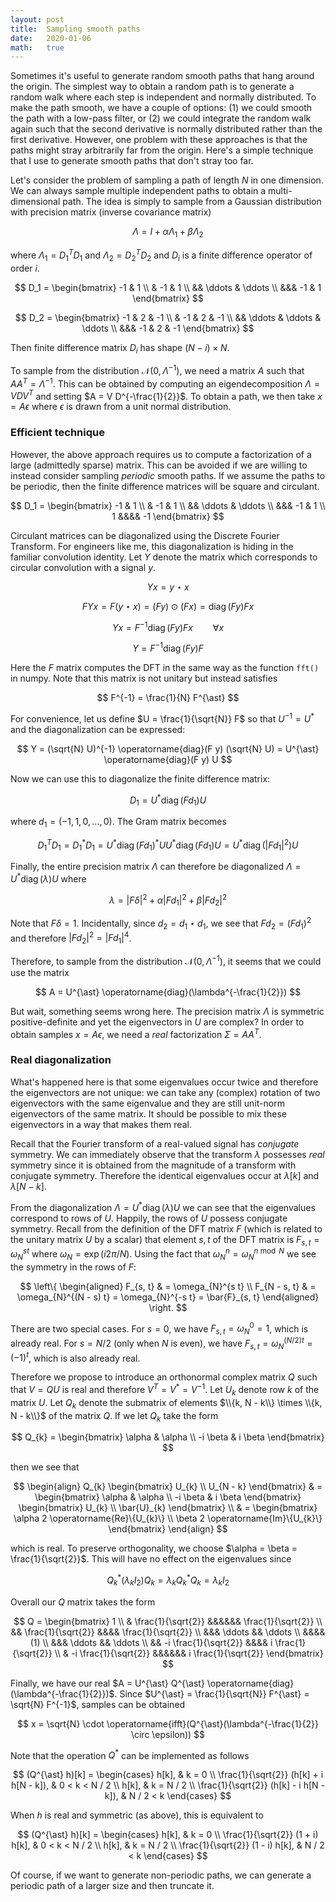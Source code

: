 ```yaml
---
layout: post
title:  Sampling smooth paths
date:   2020-01-06
math:   true
---
```


Sometimes it's useful to generate random smooth paths that hang around the origin.
The simplest way to obtain a random path is to generate a random walk where each step is independent and normally distributed.
To make the path smooth, we have a couple of options: (1) we could smooth the path with a low-pass filter, or (2) we could integrate the random walk again such that the second derivative is normally distributed rather than the first derivative.
However, one problem with these approaches is that the paths might stray arbitrarily far from the origin.
Here's a simple technique that I use to generate smooth paths that don't stray too far.

Let's consider the problem of sampling a path of length $N$ in one dimension.
We can always sample multiple independent paths to obtain a multi-dimensional path.
The idea is simply to sample from a Gaussian distribution with precision matrix (inverse covariance matrix)

$$ \Lambda = I + \alpha \Lambda_{1} + \beta \Lambda_{2} $$

where $\Lambda_1 = D_1^T D_1$ and $\Lambda_2 = D_2^T D_2$ and $D_{i}$ is a finite difference operator of order $i$.

$$ D_1 = \begin{bmatrix} -1 & 1 \\ & -1 & 1 \\ && \ddots & \ddots \\ &&& -1 & 1 \end{bmatrix} $$

$$ D_2 = \begin{bmatrix} -1 & 2 & -1 \\ & -1 & 2 & -1 \\ && \ddots & \ddots & \ddots \\ &&& -1 & 2 & -1 \end{bmatrix} $$

Then finite difference matrix $D_i$ has shape $(N - i) \times N$.

To sample from the distribution $\mathcal{N}(0, \Lambda^{-1})$, we need a matrix $A$ such that $A A^{T} = \Lambda^{-1}$.
This can be obtained by computing an eigendecomposition $\Lambda = V D V^T$ and setting $A = V D^{-\frac{1}{2}}$.
To obtain a path, we then take $x = A \epsilon$ where $\epsilon$ is drawn from a unit normal distribution.

### Efficient technique

However, the above approach requires us to compute a factorization of a large (admittedly sparse) matrix.
This can be avoided if we are willing to instead consider sampling _periodic_ smooth paths.
If we assume the paths to be periodic, then the finite difference matrices will be square and circulant.

$$ D_1 = \begin{bmatrix} -1 & 1 \\ & -1 & 1 \\ && \ddots & \ddots \\ &&& -1 & 1 \\ 1 &&&& -1 \end{bmatrix} $$

Circulant matrices can be diagonalized using the Discrete Fourier Transform.
For engineers like me, this diagonalization is hiding in the familiar convolution identity.
Let $Y$ denote the matrix which corresponds to circular convolution with a signal $y$.

$$ Y x = y \star x $$

$$ F Y x = F (y \star x) = (F y) \odot (F x) = \operatorname{diag}(F y) F x $$

$$ Y x = F^{-1} \operatorname{diag}(F y) F x \qquad \forall x $$

$$ Y = F^{-1} \operatorname{diag}(F y) F $$

Here the $F$ matrix computes the DFT in the same way as the function `fft()` in numpy.
Note that this matrix is not unitary but instead satisfies

$$ F^{-1} = \frac{1}{N} F^{\ast} $$

For convenience, let us define $U = \frac{1}{\sqrt{N}} F$ so that $U^{-1} = U^{\ast}$ and the diagonalization can be expressed:

$$ Y = (\sqrt{N} U)^{-1} \operatorname{diag}(F y) (\sqrt{N} U) = U^{\ast} \operatorname{diag}(F y) U $$

Now we can use this to diagonalize the finite difference matrix:

$$ D_{1} = U^{\ast} \operatorname{diag}(F d_{1}) U $$

where $d_{1} = (-1, 1, 0, \dots, 0)$. The Gram matrix becomes

$$ D_{1}^{T} D_{1} = D_{1}^{\ast} D_{1} = U^{\ast} \operatorname{diag}(F d_{1})^{\ast} U U^{\ast} \operatorname{diag}(F d_{1}) U = U^{\ast} \operatorname{diag}(\lvert F d_{1} \rvert^{2}) U $$

Finally, the entire precision matrix $\Lambda$ can therefore be diagonalized $\Lambda = U^{\ast} \operatorname{diag}(\lambda) U$ where

$$ \lambda = \lvert F \delta \rvert^{2} + \alpha \lvert F d_{1} \rvert^{2} + \beta \lvert F d_{2} \rvert^{2} $$

Note that $F \delta = 1$.
Incidentally, since $d_2 = d_1 \star d_1$, we see that $F d_{2} = (F d_{1})^2$ and therefore $\lvert F d_{2} \rvert^2 = \lvert F d_{1} \rvert^4$.

Therefore, to sample from the distribution $\mathcal{N}(0, \Lambda^{-1})$, it seems that we could use the matrix

$$ A = U^{\ast} \operatorname{diag}(\lambda^{-\frac{1}{2}}) $$

But wait, something seems wrong here.
The precision matrix $\Lambda$ is symmetric positive-definite and yet the eigenvectors in $U$ are complex?
In order to obtain samples $x = A \epsilon$, we need a _real_ factorization $\Sigma = A A^{T}$.

### Real diagonalization

What's happened here is that some eigenvalues occur twice and therefore the eigenvectors are not unique: we can take any (complex) rotation of two eigenvectors with the same eigenvalue and they are still unit-norm eigenvectors of the same matrix.
It should be possible to mix these eigenvectors in a way that makes them real.

Recall that the Fourier transform of a real-valued signal has _conjugate_ symmetry.
We can immediately observe that the transform $\lambda$ possesses _real_ symmetry since it is obtained from the magnitude of a transform with conjugate symmetry.
Therefore the identical eigenvalues occur at $\lambda[k]$ and $\lambda[N - k]$.

From the diagonalization $\Lambda = U^{\ast} \operatorname{diag}(\lambda) U$ we can see that the eigenvalues correspond to rows of $U$.
Happily, the rows of $U$ possess conjugate symmetry.
Recall from the definition of the DFT matrix $F$ (which is related to the unitary matrix $U$ by a scalar) that element $s, t$ of the DFT matrix is $F_{s, t} = \omega_{N}^{s t}$ where $\omega_{N} = \exp(i 2 \pi / N)$.
Using the fact that $\omega_{N}^{n} = \omega_{N}^{n \bmod N}$ we see the symmetry in the rows of $F$:

$$ \left\{ \begin{aligned}
F_{s, t} & = \omega_{N}^{s t} \\
F_{N - s, t} & = \omega_{N}^{(N - s) t} = \omega_{N}^{-s t} = \bar{F}_{s, t}
\end{aligned} \right. $$

There are two special cases.
For $s = 0$, we have $F_{s, t} = \omega_{N}^{0} = 1$, which is already real.
For $s = N / 2$ (only when $N$ is even), we have $F_{s, t} = \omega_{N}^{(N/2) t} = (-1)^{t}$, which is also already real.

Therefore we propose to introduce an orthonormal complex matrix $Q$ such that $V = Q U$ is real and therefore $V^{T} = V^{\ast} = V^{-1}$.
Let $U_{k}$ denote row $k$ of the matrix $U$.
Let $Q_{k}$ denote the submatrix of elements $\\{k, N - k\\} \times \\{k, N - k\\}$ of the matrix $Q$.
If we let $Q_{k}$ take the form

$$ Q_{k} = \begin{bmatrix} \alpha & \alpha \\ -i \beta & i \beta \end{bmatrix} $$

then we see that

$$ \begin{align}
Q_{k} \begin{bmatrix} U_{k} \\ U_{N - k} \end{bmatrix}
& = \begin{bmatrix} \alpha & \alpha \\ -i \beta & i \beta \end{bmatrix} \begin{bmatrix} U_{k} \\ \bar{U}_{k} \end{bmatrix} \\
& = \begin{bmatrix} \alpha 2 \operatorname{Re}\{U_{k}\} \\ \beta 2 \operatorname{Im}\{U_{k}\} \end{bmatrix}
\end{align} $$

which is real.
To preserve orthogonality, we choose $\alpha = \beta = \frac{1}{\sqrt{2}}$.
This will have no effect on the eigenvalues since

$$ Q_{k}^{\ast} (\lambda_k I_{2}) Q_{k} = \lambda_k Q_{k}^{\ast} Q_{k} = \lambda_k I_2 $$

Overall our $Q$ matrix takes the form

$$ Q = \begin{bmatrix}
1 \\
& \frac{1}{\sqrt{2}} &&&&&& \frac{1}{\sqrt{2}} \\
&& \frac{1}{\sqrt{2}} &&&& \frac{1}{\sqrt{2}} \\
&&& \ddots && \ddots \\
&&&& (1) \\
&&& \ddots && \ddots \\
&& -i \frac{1}{\sqrt{2}} &&&& i \frac{1}{\sqrt{2}} \\
& -i \frac{1}{\sqrt{2}} &&&&&& i \frac{1}{\sqrt{2}}
\end{bmatrix} $$

Finally, we have our real $A = U^{\ast} Q^{\ast} \operatorname{diag}(\lambda^{-\frac{1}{2}})$.
Since $U^{\ast} = \frac{1}{\sqrt{N}} F^{\ast} = \sqrt{N} F^{-1}$, samples can be obtained

$$ x = \sqrt{N} \cdot \operatorname{ifft}(Q^{\ast}(\lambda^{-\frac{1}{2}} \circ \epsilon)) $$

Note that the operation $Q^{\ast}$ can be implemented as follows

$$ (Q^{\ast} h)[k] = \begin{cases}
h[k], & k = 0 \\
\frac{1}{\sqrt{2}} (h[k] + i h[N - k]), & 0 < k < N / 2 \\
h[k], & k = N / 2 \\
\frac{1}{\sqrt{2}} (h[k] - i h[N - k]), & N / 2 < k
\end{cases} $$

When $h$ is real and symmetric (as above), this is equivalent to

$$ (Q^{\ast} h)[k] = \begin{cases}
h[k], & k = 0 \\
\frac{1}{\sqrt{2}} (1 + i) h[k], & 0 < k < N / 2 \\
h[k], & k = N / 2 \\
\frac{1}{\sqrt{2}} (1 - i) h[k], & N / 2 < k
\end{cases} $$

Of course, if we want to generate non-periodic paths, we can generate a periodic path of a larger size and then truncate it.
